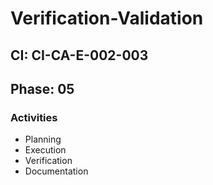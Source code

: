 # Verification-Validation

## CI: CI-CA-E-002-003
## Phase: 05

### Activities
- Planning
- Execution
- Verification
- Documentation
